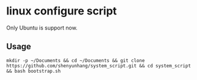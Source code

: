 # linux configure script

Only Ubuntu is support now.

## Usage
```
mkdir -p ~/Documents && cd ~/Documents && git clone https://github.com/shenyunhang/system_script.git && cd system_script && bash bootstrap.sh
```
